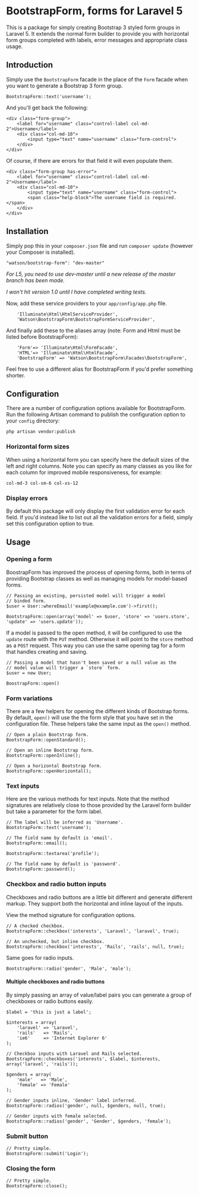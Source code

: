 BootstrapForm, forms for Laravel 5
==================================

This is a package for simply creating Bootstrap 3 styled form groups in Laravel 5. It extends the normal form builder to provide you with horizontal form groups completed with labels, error messages and appropriate class usage.

## Introduction

Simply use the `BootstrapForm` facade in the place of the `Form` facade when you want to generate a Bootstrap 3 form group.

	BootstrapForm::text('username');

And you'll get back the following:

	<div class="form-group">
		<label for="username" class="control-label col-md-2">Username</label>
		<div class="col-md-10">
			<input type="text" name="username" class="form-control">
		</div>
	</div>

Of course, if there are errors for that field it will even populate them.

	<div class="form-group has-error">
		<label for="username" class="control-label col-md-2">Username</label>
		<div class="col-md-10">
			<input type="text" name="username" class="form-control">
			<span class="help-block">The username field is required.</span>
		</div>
	</div>

## Installation

Simply pop this in your `composer.json` file and run `composer update` (however your Composer is installed).

	"watson/bootstrap-form": "dev-master"

_For L5, you need to use dev-master until a new release of the master branch has been made._

_I won't hit version 1.0 until I have completed writing tests._

Now, add these service providers to your `app/config/app.php` file.

        'Illuminate\Html\HtmlServiceProvider',
        'Watson\BootstrapForm\BootstrapFormServiceProvider',

And finally add these to the aliases array (note: Form and Html must be listed before BootstrapForm):

        'Form'=> 'Illuminate\Html\FormFacade',
        'HTML'=> 'Illuminate\Html\HtmlFacade',
        'BootstrapForm' => 'Watson\BootstrapForm\Facades\BootstrapForm',

Feel free to use a different alias for BootstrapForm if you'd prefer something shorter.

## Configuration

There are a number of configuration options available for BootstrapForm. Run the following Artisan command to publish the configuration option to your `config` directory:

	php artisan vendor:publish

### Horizontal form sizes

When using a horizontal form you can specify here the default sizes of the left and right columns. Note you can specify as many classes as you like for each column for improved mobile responsiveness, for example:

	col-md-3 col-sm-6 col-xs-12

### Display errors

By default this package will only display the first validation error for each field. If you'd instead like to list out all the validation errors for a field, simply set this configuration option to true.

## Usage

### Opening a form

BoostrapForm has improved the process of opening forms, both in terms of providing Bootstrap classes as well as managing models for model-based forms.

	// Passing an existing, persisted model will trigger a model
	// binded form.
	$user = User::whereEmail('example@example.com')->first();

	BootstrapForm::open(array('model' => $user, 'store' => 'users.store', 'update' => 'users.update'));

If a model is passed to the open method, it will be configured to use the `update` route with the `PUT` method. Otherwise it will point to the `store` method as a `POST` request. This way you can use the same opening tag for a form that handles creating and saving.

	// Passing a model that hasn't been saved or a null value as the
	// model value will trigger a `store` form.
	$user = new User;

	BoostrapForm::open()

### Form variations

There are a few helpers for opening the different kinds of Bootstrap forms. By default, `open()` will use the the form style that you have set in the configuration file. These helpers take the same input as the `open()` method.

	// Open a plain Bootstrap form.
	BootstrapForm::openStandard();

	// Open an inline Bootstrap form.
	BootstrapForm::openInline();

	// Open a horizontal Bootstrap form.
	BootstrapForm::openHorizontal();

### Text inputs

Here are the various methods for text inputs. Note that the method signatures are relatively close to those provided by the Laravel form builder but take a parameter for the form label.

	// The label will be inferred as 'Username'.
	BootstrapForm::text('username');

	// The field name by default is 'email'.
	BootstrapForm::email();

	BootstrapForm::textarea('profile');

	// The field name by default is 'password'.
	BootstrapForm::password();

### Checkbox and radio button inputs

Checkboxes and radio buttons are a little bit different and generate different markup. They support both the horizontal and inline layout of the inputs.

View the method signature for configuration options.

	// A checked checkbox.
	BootstrapForm::checkbox('interests', 'Laravel', 'laravel', true);

	// An unchecked, but inline checkbox.
	BootstrapForm::checkbox('interests', 'Rails', 'rails', null, true);

Same goes for radio inputs.

	BootstrapForm::radio('gender', 'Male', 'male');

#### Multiple checkboxes and radio buttons

By simply passing an array of value/label pairs you can generate a group of checkboxes or radio buttons easily.

	$label = 'this is just a label';

	$interests = array(
		'laravel' => 'Laravel',
		'rails'   => 'Rails',
		'ie6'     => 'Internet Explorer 6'
	);

	// Checkbox inputs with Laravel and Rails selected.
	BootstrapForm::checkboxes('interests', $label, $interests, array('laravel', 'rails'));

	$genders = array(
		'male'   => 'Male',
		'female' => 'Female'
	);

	// Gender inputs inline, 'Gender' label inferred.
	BootstrapForm::radios('gender', null, $genders, null, true);

	// Gender inputs with female selected.
	BootstrapForm::radios('gender', 'Gender', $genders, 'female');

### Submit button

	// Pretty simple.
	BootstrapForm::submit('Login');

### Closing the form

	// Pretty simple.
	BootstrapForm::close();
